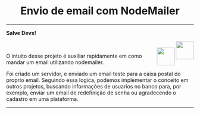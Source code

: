 <h1 align="center"> Envio de email com NodeMailer </h1>

<hr/>

<p align="left" > 
  <b>Salve Devs!</b>
</p>
<a href="https://www.instagram.com/euluucasm/" target="_blank">
  <img align="right" src="https://cdn.icon-icons.com/icons2/1211/PNG/512/1491579602-yumminkysocialmedia36_83067.png" width="48px" height="48px">
</a><br />
<a href="https://www.linkedin.com/in/lucasmarques90/" target="_blank">
  <img align="right" src="https://i.ibb.co/Kx2GSrT/linkedin.png" width="48px" height="48px"></a>
<p align="left" >O intuito desse projeto é auxiliar rapidamente em como mandar um email utilizando nodemailer.<br />

Foi criado um servidor, e enviado um email teste para a caixa postal do proprio email.
Seguindo essa logica, podemos implementar o conceito em outros projetos, buscando informações de usuarios no banco para, por exemplo, enviar um email de redefinição
de senha ou agradecendo o cadastro em uma plataforma.
</p>


<hr />
